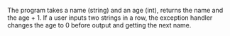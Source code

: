 The program takes a name (string) and an age (int), returns the name and the age + 1. 
If a user inputs two strings in a row, the exception handler changes the age to 0 before output and getting the next name.
